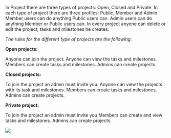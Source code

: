 In Project there are three types of projects: Open, Closed and Private.
In each type of project there are three profiles: Public, Member and Admin.
Member users can do anything Public users can.
Admin users can do anything Member or Public users can.
In every project anyone can delete or edit the project, tasks and milestones he creates.

_The rules for the different type of projects are the following:_

**Open projects:**

Anyone can join the project.
Anyone can view the tasks and milestones.
Members can create tasks and milestones.
Admins can create projects.

**Closed projects:**

To join the project an admin must invite you.
Anyone can view the projects with its task and milestones.
Members can create tasks and milestones.
Admins can create projects.

**Private project:**

To join the project an admin must invite you
Members can create and view tasks and milestones.
Admins can create projects.

<img src='http://projectforce.googlecode.com/svn/wiki/images/New/Access.png' align='left' />